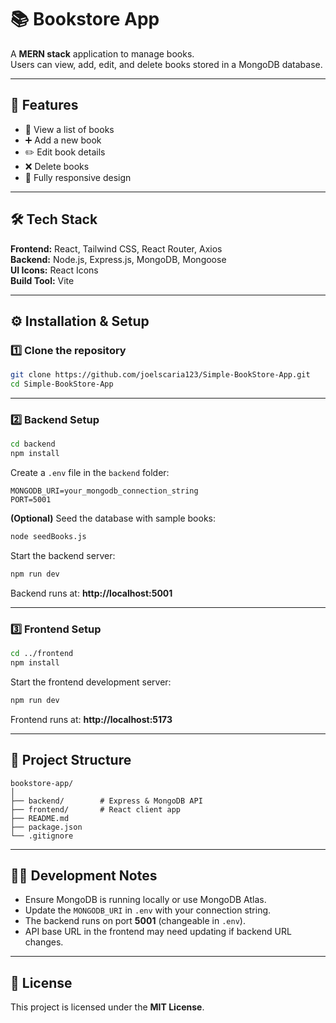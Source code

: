 # 📚 Bookstore App

A **MERN stack** application to manage books.  
Users can view, add, edit, and delete books stored in a MongoDB database.

---

## 🚀 Features
- 📖 View a list of books
- ➕ Add a new book
- ✏️ Edit book details
- ❌ Delete books
- 📱 Fully responsive design

---

## 🛠️ Tech Stack
**Frontend:** React, Tailwind CSS, React Router, Axios  
**Backend:** Node.js, Express.js, MongoDB, Mongoose  
**UI Icons:** React Icons  
**Build Tool:** Vite

---

## ⚙️ Installation & Setup

### 1️⃣ Clone the repository
```bash
git clone https://github.com/joelscaria123/Simple-BookStore-App.git
cd Simple-BookStore-App
```

---

### 2️⃣ Backend Setup
```bash
cd backend
npm install
```

Create a `.env` file in the `backend` folder:
```env
MONGODB_URI=your_mongodb_connection_string
PORT=5001
```

**(Optional)** Seed the database with sample books:
```bash
node seedBooks.js
```

Start the backend server:
```bash
npm run dev
```
Backend runs at: **http://localhost:5001**

---

### 3️⃣ Frontend Setup
```bash
cd ../frontend
npm install
```

Start the frontend development server:
```bash
npm run dev
```
Frontend runs at: **http://localhost:5173**

---

## 📂 Project Structure
```
bookstore-app/
│
├── backend/        # Express & MongoDB API
├── frontend/       # React client app
├── README.md
├── package.json
└── .gitignore
```

---

## 🧑‍💻 Development Notes
- Ensure MongoDB is running locally or use MongoDB Atlas.
- Update the `MONGODB_URI` in `.env` with your connection string.
- The backend runs on port **5001** (changeable in `.env`).
- API base URL in the frontend may need updating if backend URL changes.

---

## 📜 License
This project is licensed under the **MIT License**.
